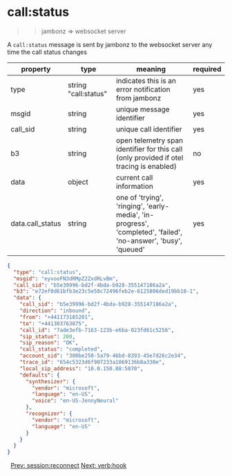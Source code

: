 # call:status

>> jambonz => websocket server

A `call:status` message is sent by jambonz to the websocket server any time the call status changes

|property|type|meaning|required|
|--------|----|-------|--------|
|type|string "call:status"|indicates this is an error notification from jambonz|yes|
|msgid|string|unique message identifier|yes|
|call_sid|string|unique call identifier|yes|
|b3|string|open telemetry span identifier for this call (only provided if otel tracing is enabled)|no|
|data|object|current call information|yes|
|data.call_status|string|one of 'trying', 'ringing', 'early-media', 'in-progress', 'completed', 'failed', 'no-answer', 'busy', 'queued'|yes|

```json
{
  "type": "call:status",
  "msgid": "eyvooFN3dRMpZ2ZxdRLvBm",
  "call_sid": "b5e39996-bd2f-4bda-b928-355147186a2a",
  "b3": "e72ef0d61bfb3e23c5e50c72496feb2e-6125806ded19bb18-1",
  "data": {
    "call_sid": "b5e39996-bd2f-4bda-b928-355147186a2a",
    "direction": "inbound",
    "from": "+441173185201",
    "to": "+441303763875",
    "call_id": "7ade3efb-7163-123b-e6ba-023fd61c5256",
    "sip_status": 200,
    "sip_reason": "OK",
    "call_status": "completed",
    "account_sid": "300be250-5a79-46bd-8393-45e7d26c2e34",
    "trace_id": "654c5323d6f907233a1069136b8a330e",
    "local_sip_address": "10.0.150.88:5070",
    "defaults": {
      "synthesizer": {
        "vendor": "microsoft",
        "language": "en-US",
        "voice": "en-US-JennyNeural"
      },
      "recognizer": {
        "vendor": "microsoft",
        "language": "en-US"
      }
    }
  }
}
```

<p class="flex">
<span>&nbsp;</span>
<a href="/docs/ws/session-reconnect">Prev: session:reconnect</a>
<a href="/docs/ws/verb-hook">Next: verb:hook</a>
</p>
